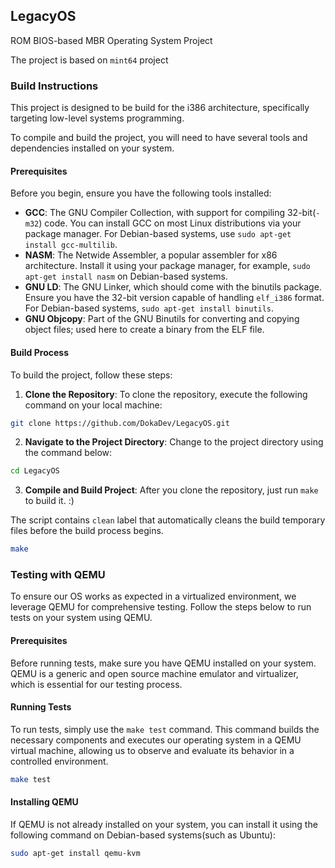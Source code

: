 ## LegacyOS
ROM BIOS-based MBR Operating System Project

The project is based on `mint64` project

### Build Instructions
This project is designed to be build for the i386 architecture, specifically targeting low-level systems programming.

To compile and build the project, you will need to have several tools and dependencies installed on your system.

#### Prerequisites
Before you begin, ensure you have the following tools installed:

* **GCC**: The GNU Compiler Collection, with support for compiling 32-bit(`-m32`) code. You can install GCC on most Linux distributions via your package manager. For Debian-based systems, use `sudo apt-get install gcc-multilib`.
* **NASM**: The Netwide Assembler, a popular assembler for x86 architecture. Install it using your package manager, for example, `sudo apt-get install nasm` on Debian-based systems.
* **GNU LD**: The GNU Linker, which should come with the binutils package. Ensure you have the 32-bit version capable of handling `elf_i386` format. For Debian-based systems, `sudo apt-get install binutils`.
* **GNU Objcopy**: Part of the GNU Binutils for converting and copying object files; used here to create a binary from the ELF file.

#### Build Process
To build the project, follow these steps:

1. **Clone the Repository**: To clone the repository, execute the following command on your local machine:
```bash
git clone https://github.com/DokaDev/LegacyOS.git
```

2. **Navigate to the Project Directory**: Change to the project directory using the command below:
```bash
cd LegacyOS
```

3. **Compile and Build Project**: After you clone the repository, just run `make` to build it. :)

The script contains `clean` label that automatically cleans the build temporary files before the build process begins.
```bash
make
```

### Testing with QEMU
To ensure our OS works as expected in a virtualized environment, we leverage QEMU for comprehensive testing.
Follow the steps below to run tests on your system using QEMU.

#### Prerequisites
Before running tests, make sure you have QEMU installed on your system.
QEMU is a generic and open source machine emulator and virtualizer, which is essential for our testing process.

#### Running Tests
To run tests, simply use the `make test` command.
This command builds the necessary components and executes our operating system in a QEMU virtual machine, allowing us to observe and evaluate its behavior in a controlled environment.
```bash
make test
```

#### Installing QEMU
If QEMU is not already installed on your system, you can install it using the following command on Debian-based systems(such as Ubuntu):
```bash
sudo apt-get install qemu-kvm
```